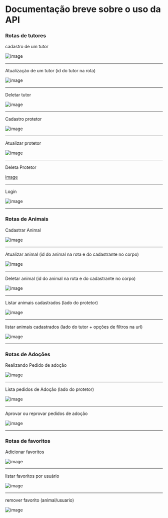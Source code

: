 <h1>Documentação breve sobre o uso da API</h1>

<h3>Rotas de tutores</h3>

<p>cadastro de um tutor</p>

![image](https://github.com/user-attachments/assets/2a2fe615-8ecd-4547-9609-84236df8104c)
<hr>

<p>Atualização de um tutor (id do tutor na rota)</p>

![image](https://github.com/user-attachments/assets/c50a374b-a0db-4e70-8e6f-7df151ca5f86)
<hr>

<p>Deletar tutor</p>

![image](https://github.com/user-attachments/assets/a37118fb-b22e-40e4-ac11-0788939e0ded)
<hr>

<p>Cadastro protetor</p>

![image](https://github.com/user-attachments/assets/50207090-fa74-4955-b40c-32a50ac3d3d2)
<hr>

<p>Atualizar protetor</p>

![image](https://github.com/user-attachments/assets/4a1cab7f-faf8-4db1-9e48-196662db3d13)
<hr>

<p>Deleta Protetor</p>

[image](https://github.com/user-attachments/assets/e36f2878-87cb-463f-aef4-7a6355239d67)
<hr>

<p>Login</p>

![image](https://github.com/user-attachments/assets/6f5ce255-d09e-4f0f-a46b-46030b8cdc85)
<hr>

<h3>Rotas de Animais</h3>

<p>Cadastrar Animal</p>

![image](https://github.com/user-attachments/assets/8a83bb3b-38f5-4241-837a-597d899aa2f5)
<hr>

<p>Atualizar animal (id do animal na rota e do cadastrante no corpo)</p>

![image](https://github.com/user-attachments/assets/9c218f30-0e1a-4dbc-87fb-d20c2cb741b4)
<hr>

<p>Deletar animal (id do animal na rota e do cadastrante no corpo)</p>

![image](https://github.com/user-attachments/assets/1533f895-0893-4ee3-97a2-24a55d75710b)
<hr

<p>Listar animais cadastrados (lado do protetor)</p>

![image](https://github.com/user-attachments/assets/78616494-e8c5-4257-853d-0a9315daf673)
<hr>

<p>listar animais cadastrados (lado do tutor + opções de filtros na url)</p>

![image](https://github.com/user-attachments/assets/ab7ff656-4360-4b5f-9ae4-1d8d7514f817)
<hr>

<h3>Rotas de Adoções</h3>

<p>Realizando Pedido de adoção</p>

![image](https://github.com/user-attachments/assets/c688a0a0-8bba-4617-9ca4-0aa6443fd3da)
<hr>

<p>Lista pedidos de Adoção (lado do protetor)</p>

![image](https://github.com/user-attachments/assets/1ea27ba7-f952-4d7b-b16d-1e8d336cae47)
<hr>

<p>Aprovar ou reprovar pedidos de adoção</p>

![image](https://github.com/user-attachments/assets/517e6c47-b04d-4de4-a955-4d15a9d06a3c)
<hr>

<h3>Rotas de favoritos</h3>

<p>Adicionar favoritos</p>

![image](https://github.com/user-attachments/assets/cc710b5a-829c-4050-898a-06a1a35b4e5a)
<hr>

<p>listar favoritos por usuário</p>

![image](https://github.com/user-attachments/assets/94ec30ca-d6ef-4915-97a9-1a17d39030e7)
<hr>

<p>remover favorito (animal/usuario)</p>

![image](https://github.com/user-attachments/assets/c7364273-6b5d-4015-bb9a-f458110dc7c9)













